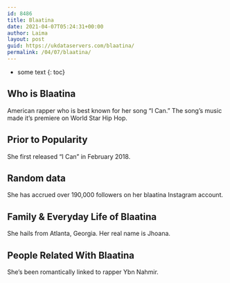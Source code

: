 ```yaml
---
id: 8486
title: Blaatina
date: 2021-04-07T05:24:31+00:00
author: Laima
layout: post
guid: https://ukdataservers.com/blaatina/
permalink: /04/07/blaatina/
---
```


* some text
{: toc}


## Who is Blaatina
                  
                  
                  
American rapper who is best known for her song &#8220;I Can.&#8221; The song&#8217;s music made it&#8217;s premiere on World Star Hip Hop.  
                  
              
            
              
            
                
                
                
## Prior to Popularity
                  
                  
                  
She first released &#8220;I Can&#8221; in February 2018.
                  
              
            
              
            
                
                
                
## Random data
                  
                  
                  
She has accrued over 190,000 followers on her blaatina Instagram account. 
                  
              
            
              
            
                
                
                
## Family & Everyday Life of Blaatina
                  
                  
                  
She hails from Atlanta, Georgia. Her real name is Jhoana.
                  
              
            
              
            
                
                
                
## People Related With Blaatina
                  
                  
                  
She&#8217;s been romantically linked to rapper Ybn Nahmir.
                  
              
            
              
            
                
              
            
              
              
            
            
              
            
          
          
          